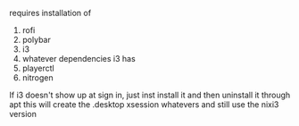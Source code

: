 requires installation of

1. rofi
1. polybar
1. i3
1. whatever dependencies i3 has
1. playerctl
1. nitrogen

If i3 doesn't show up at sign in, just inst install it and then uninstall it through apt
this will create the .desktop xsession whatevers and still use the nixi3 version
